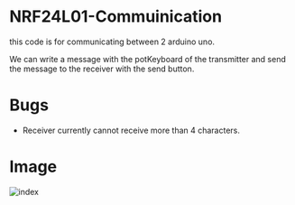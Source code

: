 # NRF24L01-Commuinication
this code is for communicating between 2 arduino uno.

We can write a message with the potKeyboard of the transmitter and send the message to the receiver with the send button.



# Bugs
- Receiver currently cannot receive more than 4 characters.


# Image
![index](https://user-images.githubusercontent.com/99869387/181086202-4ef5dcc7-2115-40d2-88d2-971f6d1ca106.jpg)
